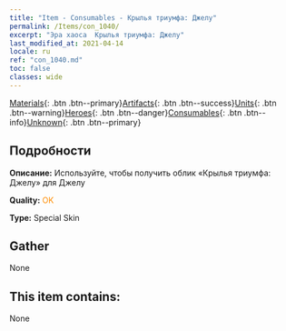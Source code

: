 ```yaml
---
title: "Item - Consumables - Крылья триумфа: Джелу"
permalink: /Items/con_1040/
excerpt: "Эра хаоса  Крылья триумфа: Джелу"
last_modified_at: 2021-04-14
locale: ru
ref: "con_1040.md"
toc: false
classes: wide
---
```

 [Materials](/ru/Items/){: .btn .btn--primary}[Artifacts](/ru/Items/Artifacts/){: .btn .btn--success}[Units](/ru/Items/Units/){: .btn .btn--warning}[Heroes](/ru/Items/Heroes/){: .btn .btn--danger}[Consumables](/ru/Items/Consumables/){: .btn .btn--info}[Unknown](/ru/Items/Unknown/){: .btn .btn--primary}

## Подробности
 **Описание:** Используйте, чтобы получить облик «Крылья триумфа: Джелу» для Джелу

 **Quality:** <span style="color: #FF8C00">OK</span>

 **Type:** Special Skin

## Gather

  None

## This item contains:

  None

